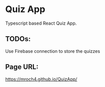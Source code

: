 # Quiz App

Typescript based React Quiz App.

## TODOs:

Use Firebase connection to store the quizzes

## Page URL:

https://mroch4.github.io/QuizApp/
